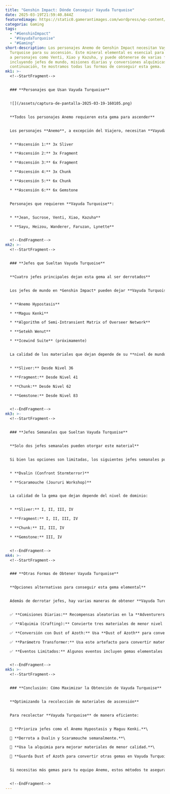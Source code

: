 ```yaml
---
title: "Genshin Impact: Dónde Conseguir Vayuda Turquoise"
date: 2025-03-19T21:59:40.844Z
featuredimage: https://static0.gamerantimages.com/wordpress/wp-content/uploads/2022/07/Genshin-Impact-Vayuda-Turquoise-Anemo.jpg?q=70&fit=crop&w=1140&h=&dpr=1
categoria: Gaming
tags:
  - "#GenshinImpact"
  - "#VayudaTurquoise"
  - "#Gaming"
short-description: Los personajes Anemo de Genshin Impact necesitan Vayuda
  Turquoise para su ascensión. Este mineral elemental es esencial para potenciar
  a personajes como Venti, Xiao y Kazuha, y puede obtenerse de varias fuentes,
  incluyendo jefes de mundo, misiones diarias y conversiones alquímicas. A
  continuación, te mostramos todas las formas de conseguir esta gema.
mk1: >-
  <!--StartFragment-->


  ### **Personajes que Usan Vayuda Turquoise**


  ![](/assets/captura-de-pantalla-2025-03-19-160105.png)


  **Todos los personajes Anemo requieren esta gema para ascender**


  Los personajes **Anemo**, a excepción del Viajero, necesitan **Vayuda Turquoise** en diferentes cantidades y calidades según su nivel de ascensión. Aquí está el desglose de los materiales requeridos en cada fase:


  * **Ascensión 1:** 3x Sliver

  * **Ascensión 2:** 3x Fragment

  * **Ascensión 3:** 6x Fragment

  * **Ascensión 4:** 3x Chunk

  * **Ascensión 5:** 6x Chunk

  * **Ascensión 6:** 6x Gemstone


  Personajes que requieren **Vayuda Turquoise**:


  * **Jean, Sucrose, Venti, Xiao, Kazuha**

  * **Sayu, Heizou, Wanderer, Faruzan, Lynette**


  <!--EndFragment-->
mk2: >-
  <!--StartFragment-->


  ### **Jefes que Sueltan Vayuda Turquoise**


  **Cuatro jefes principales dejan esta gema al ser derrotados**


  Los jefes de mundo en *Genshin Impact* pueden dejar **Vayuda Turquoise**, aunque son menos en comparación con otros elementos. Actualmente, estos son los jefes que la otorgan:


  * **Anemo Hypostasis**

  * **Maguu Kenki**

  * **Algorithm of Semi-Intransient Matrix of Overseer Network**

  * **Setekh Wenut**

  * **Icewind Suite** (próximamente)


  La calidad de los materiales que dejan depende de su **nivel de mundo y dominio**:


  * **Sliver:** Desde Nivel 36

  * **Fragment:** Desde Nivel 41

  * **Chunk:** Desde Nivel 62

  * **Gemstone:** Desde Nivel 83


  <!--EndFragment-->
mk3: >-
  <!--StartFragment-->


  ### **Jefes Semanales que Sueltan Vayuda Turquoise**


  **Solo dos jefes semanales pueden otorgar este material**


  Si bien las opciones son limitadas, los siguientes jefes semanales pueden soltar **Vayuda Turquoise**:


  * **Dvalin (Confront Stormterror)**

  * **Scaramouche (Joururi Workshop)**


  La calidad de la gema que dejan depende del nivel de dominio:


  * **Sliver:** I, II, III, IV

  * **Fragment:** I, II, III, IV

  * **Chunk:** II, III, IV

  * **Gemstone:** III, IV


  <!--EndFragment-->
mk4: >-
  <!--StartFragment-->


  ### **Otras Formas de Obtener Vayuda Turquoise**


  **Opciones alternativas para conseguir esta gema elemental**


  Además de derrotar jefes, hay varias maneras de obtener **Vayuda Turquoise**:


  ✅ **Comisiones Diarias:** Recompensas aleatorias en la **Adventurers’ Guild**.\

  ✅ **Alquimia (Crafting):** Convierte tres materiales de menor nivel en uno superior en la **Mesa de Creación**.\

  ✅ **Conversión con Dust of Azoth:** Usa **Dust of Azoth** para convertir otras gemas en **Vayuda Turquoise**.\

  ✅ **Parámetro Transformer:** Usa este artefacto para convertir materiales en gemas aleatorias.\

  ✅ **Eventos Limitados:** Algunos eventos incluyen gemas elementales como recompensa.


  <!--EndFragment-->
mk5: >-
  <!--StartFragment-->


  ### **Conclusión: Cómo Maximizar la Obtención de Vayuda Turquoise**


  **Optimizando la recolección de materiales de ascensión**


  Para recolectar **Vayuda Turquoise** de manera eficiente:


  🔹 **Prioriza jefes como el Anemo Hypostasis y Maguu Kenki.**\

  🔹 **Derrota a Dvalin y Scaramouche semanalmente.**\

  🔹 **Usa la alquimia para mejorar materiales de menor calidad.**\

  🔹 **Guarda Dust of Azoth para convertir otras gemas en Vayuda Turquoise.**


  Si necesitas más gemas para tu equipo Anemo, estos métodos te asegurarán un suministro constante de **Vayuda Turquoise**.


  <!--EndFragment-->
---
```

